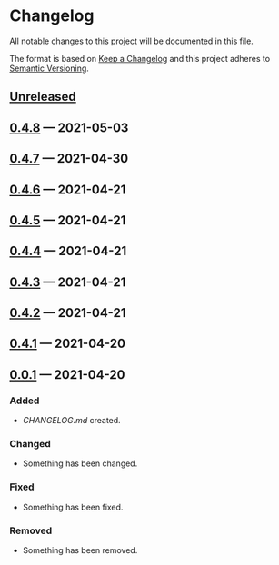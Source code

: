 # Changelog

All notable changes to this project will be documented in this file.

The format is based on [Keep a Changelog](http://keepachangelog.com)
and this project adheres to [Semantic Versioning](http://semver.org/spec/v2.0.0.html).


## [Unreleased]

## [0.4.8] — 2021-05-03

## [0.4.7] — 2021-04-30

## [0.4.6] — 2021-04-21

## [0.4.5] — 2021-04-21

## [0.4.4] — 2021-04-21

## [0.4.3] — 2021-04-21

## [0.4.2] — 2021-04-21

## [0.4.1] — 2021-04-20

## [0.0.1] — 2021-04-20
### Added
- _CHANGELOG.md_ created.
### Changed
- Something has been changed.
### Fixed
- Something has been fixed.
### Removed
- Something has been removed.


[0.0.1]: https://github.com/rinconj/clj-clapps/compare/0.0.0...0.0.1
[0.4.1]: https://github.com/rinconj/clj-clapps/compare/0.0.1...0.4.1
[0.4.2]: https://github.com/rinconj/clj-clapps/compare/0.4.1...0.4.2
[0.4.3]: https://github.com/rinconj/clj-clapps/compare/0.4.2...0.4.3
[0.4.4]: https://github.com/rinconj/clj-clapps/compare/0.4.3...0.4.4
[0.4.5]: https://github.com/rinconj/clj-clapps/compare/0.4.4...0.4.5
[0.4.6]: https://github.com/rinconj/clj-clapps/compare/0.4.5...0.4.6
[0.4.7]: https://github.com/rinconj/clj-clapps/compare/0.4.6...0.4.7
[0.4.8]: https://github.com/rinconj/clj-clapps/compare/0.4.7...0.4.8
[Unreleased]: https://github.com/rinconj/clj-clapps/compare/0.4.8...HEAD
